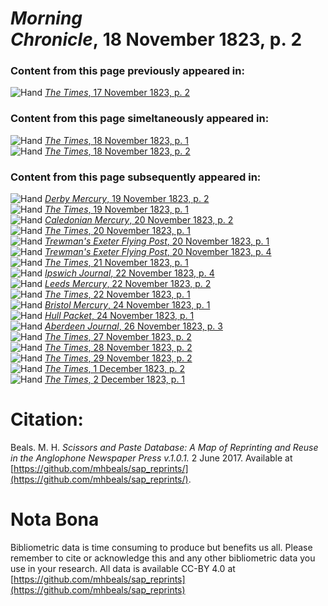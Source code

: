 # *Morning Chronicle*, 18 November 1823, p. 2  
  
### Content from this page previously appeared in:  
![Hand](http://scissorsandpaste.net/wp-content/uploads/2017/06/smallhandpointer.png) [*The Times*, 17 November 1823, p. 2](https://mhbeals.github.io/sap_html/The-Times/The-Times-17-November-1823-p-2)  
  
### Content from this page simeltaneously appeared in:  
![Hand](http://scissorsandpaste.net/wp-content/uploads/2017/06/smallhandpointer.png) [*The Times*, 18 November 1823, p. 1](https://mhbeals.github.io/sap_html/The-Times/The-Times-18-November-1823-p-1)  
![Hand](http://scissorsandpaste.net/wp-content/uploads/2017/06/smallhandpointer.png) [*The Times*, 18 November 1823, p. 2](https://mhbeals.github.io/sap_html/The-Times/The-Times-18-November-1823-p-2)  
  
### Content from this page subsequently appeared in:  
![Hand](http://scissorsandpaste.net/wp-content/uploads/2017/06/smallhandpointer.png) [*Derby Mercury*, 19 November 1823, p. 2](https://mhbeals.github.io/sap_html/Derby-Mercury/Derby-Mercury-19-November-1823-p-2)  
![Hand](http://scissorsandpaste.net/wp-content/uploads/2017/06/smallhandpointer.png) [*The Times*, 19 November 1823, p. 1](https://mhbeals.github.io/sap_html/The-Times/The-Times-19-November-1823-p-1)  
![Hand](http://scissorsandpaste.net/wp-content/uploads/2017/06/smallhandpointer.png) [*Caledonian Mercury*, 20 November 1823, p. 2](https://mhbeals.github.io/sap_html/Caledonian-Mercury/Caledonian-Mercury-20-November-1823-p-2)  
![Hand](http://scissorsandpaste.net/wp-content/uploads/2017/06/smallhandpointer.png) [*The Times*, 20 November 1823, p. 1](https://mhbeals.github.io/sap_html/The-Times/The-Times-20-November-1823-p-1)  
![Hand](http://scissorsandpaste.net/wp-content/uploads/2017/06/smallhandpointer.png) [*Trewman's Exeter Flying Post*, 20 November 1823, p. 1](https://mhbeals.github.io/sap_html/Trewman's-Exeter-Flying-Post/Trewman's-Exeter-Flying-Post-20-November-1823-p-1)  
![Hand](http://scissorsandpaste.net/wp-content/uploads/2017/06/smallhandpointer.png) [*Trewman's Exeter Flying Post*, 20 November 1823, p. 4](https://mhbeals.github.io/sap_html/Trewman's-Exeter-Flying-Post/Trewman's-Exeter-Flying-Post-20-November-1823-p-4)  
![Hand](http://scissorsandpaste.net/wp-content/uploads/2017/06/smallhandpointer.png) [*The Times*, 21 November 1823, p. 1](https://mhbeals.github.io/sap_html/The-Times/The-Times-21-November-1823-p-1)  
![Hand](http://scissorsandpaste.net/wp-content/uploads/2017/06/smallhandpointer.png) [*Ipswich Journal*, 22 November 1823, p. 4](https://mhbeals.github.io/sap_html/Ipswich-Journal/Ipswich-Journal-22-November-1823-p-4)  
![Hand](http://scissorsandpaste.net/wp-content/uploads/2017/06/smallhandpointer.png) [*Leeds Mercury*, 22 November 1823, p. 2](https://mhbeals.github.io/sap_html/Leeds-Mercury/Leeds-Mercury-22-November-1823-p-2)  
![Hand](http://scissorsandpaste.net/wp-content/uploads/2017/06/smallhandpointer.png) [*The Times*, 22 November 1823, p. 1](https://mhbeals.github.io/sap_html/The-Times/The-Times-22-November-1823-p-1)  
![Hand](http://scissorsandpaste.net/wp-content/uploads/2017/06/smallhandpointer.png) [*Bristol Mercury*, 24 November 1823, p. 1](https://mhbeals.github.io/sap_html/Bristol-Mercury/Bristol-Mercury-24-November-1823-p-1)  
![Hand](http://scissorsandpaste.net/wp-content/uploads/2017/06/smallhandpointer.png) [*Hull Packet*, 24 November 1823, p. 1](https://mhbeals.github.io/sap_html/Hull-Packet/Hull-Packet-24-November-1823-p-1)  
![Hand](http://scissorsandpaste.net/wp-content/uploads/2017/06/smallhandpointer.png) [*Aberdeen Journal*, 26 November 1823, p. 3](https://mhbeals.github.io/sap_html/Aberdeen-Journal/Aberdeen-Journal-26-November-1823-p-3)  
![Hand](http://scissorsandpaste.net/wp-content/uploads/2017/06/smallhandpointer.png) [*The Times*, 27 November 1823, p. 2](https://mhbeals.github.io/sap_html/The-Times/The-Times-27-November-1823-p-2)  
![Hand](http://scissorsandpaste.net/wp-content/uploads/2017/06/smallhandpointer.png) [*The Times*, 28 November 1823, p. 2](https://mhbeals.github.io/sap_html/The-Times/The-Times-28-November-1823-p-2)  
![Hand](http://scissorsandpaste.net/wp-content/uploads/2017/06/smallhandpointer.png) [*The Times*, 29 November 1823, p. 2](https://mhbeals.github.io/sap_html/The-Times/The-Times-29-November-1823-p-2)  
![Hand](http://scissorsandpaste.net/wp-content/uploads/2017/06/smallhandpointer.png) [*The Times*, 1 December 1823, p. 2](https://mhbeals.github.io/sap_html/The-Times/The-Times-1-December-1823-p-2)  
![Hand](http://scissorsandpaste.net/wp-content/uploads/2017/06/smallhandpointer.png) [*The Times*, 2 December 1823, p. 1](https://mhbeals.github.io/sap_html/The-Times/The-Times-2-December-1823-p-1)  


# Citation: 

Beals. M. H. *Scissors and Paste Database: A Map of Reprinting and Reuse in the Anglophone Newspaper Press v.1.0.1.* 2 June 2017. Available at [https://github.com/mhbeals/sap_reprints/](https://github.com/mhbeals/sap_reprints/). 

# Nota Bona

Bibliometric data is time consuming to produce but benefits us all. Please remember to cite or acknowledge this and any other bibliometric data you use in your research. All data is available CC-BY 4.0 at [https://github.com/mhbeals/sap_reprints](https://github.com/mhbeals/sap_reprints)